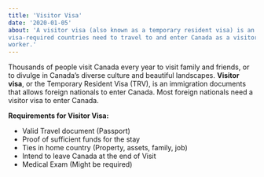 ```yaml
---
title: 'Visitor Visa'
date: '2020-01-05'
about: 'A visitor visa (also known as a temporary resident visa) is an official document that citizens from
visa-required countries need to travel to and enter Canada as a visitor, student, or temporary
worker.'
---
```


Thousands of people visit Canada every year to visit family and friends, or to divulge in Canada’s diverse culture and beautiful landscapes.
**Visitor visa**, or the Temporary Resident Visa (TRV), is an immigration documents that allows foreign
nationals to enter Canada. Most foreign nationals need a visitor visa to enter Canada.
<div style="margin:8px;"></div>

**Requirements for Visitor Visa:**

<ul style="list-style-type: disc; list-style-position: outside; margin-top:5px; margin-left:5px;">
 <li>Valid Travel document (Passport)</li>
<li> Proof of sufficient funds for the stay </li>

<li> Ties in home country (Property, assets, family, job) </li>
<li> Intend to leave Canada at the end of Visit </li>
<li> Medical Exam (Might be required) </li>
</ul>
